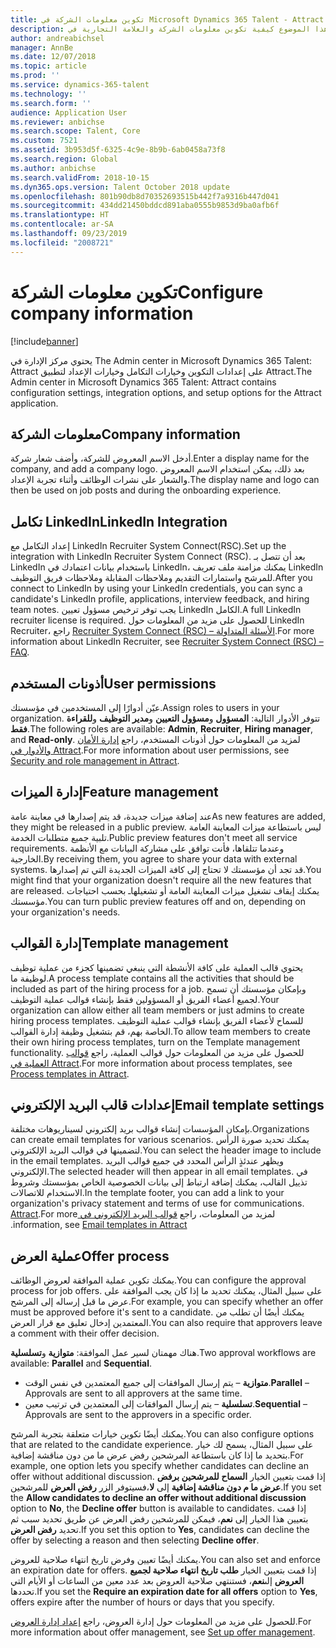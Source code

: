 ```yaml
---
title: تكوين معلومات الشركة في Microsoft Dynamics 365 Talent - Attract
description: يوضح هذا الموضوع كيفية تكوين معلومات الشركة والعلامة التجارية في Microsoft Dynamics 365 Talent - Attract.
author: andreabichsel
manager: AnnBe
ms.date: 12/07/2018
ms.topic: article
ms.prod: ''
ms.service: dynamics-365-talent
ms.technology: ''
ms.search.form: ''
audience: Application User
ms.reviewer: anbichse
ms.search.scope: Talent, Core
ms.custom: 7521
ms.assetid: 3b953d5f-6325-4c9e-8b9b-6ab0458a73f8
ms.search.region: Global
ms.author: anbichse
ms.search.validFrom: 2018-10-15
ms.dyn365.ops.version: Talent October 2018 update
ms.openlocfilehash: 801b90db8d70352693515b442f7a9316b447d041
ms.sourcegitcommit: 434dd21450bddcd891aba0555b9853d9ba0afb6f
ms.translationtype: HT
ms.contentlocale: ar-SA
ms.lasthandoff: 09/23/2019
ms.locfileid: "2008721"
---
```

# <a name="configure-company-information"></a><span data-ttu-id="06cba-103">تكوين معلومات الشركة</span><span class="sxs-lookup"><span data-stu-id="06cba-103">Configure company information</span></span>
[!include[banner](../includes/banner.md)]

<span data-ttu-id="06cba-104">يحتوي مركز الإدارة في The Admin center in Microsoft Dynamics 365 Talent: Attract على إعدادات التكوين وخيارات التكامل وخيارات الإعداد لتطبيق Attract.</span><span class="sxs-lookup"><span data-stu-id="06cba-104">The Admin center in Microsoft Dynamics 365 Talent: Attract contains configuration settings, integration options, and setup options for the Attract application.</span></span>

## <a name="company-information"></a><span data-ttu-id="06cba-105">معلومات الشركة</span><span class="sxs-lookup"><span data-stu-id="06cba-105">Company information</span></span>

<span data-ttu-id="06cba-106">أدخل الاسم المعروض للشركة، وأضف شعار شركة.</span><span class="sxs-lookup"><span data-stu-id="06cba-106">Enter a display name for the company, and add a company logo.</span></span> <span data-ttu-id="06cba-107">بعد ذلك، يمكن استخدام الاسم المعروض والشعار على نشرات الوظائف وأثناء تجربة الإعداد.</span><span class="sxs-lookup"><span data-stu-id="06cba-107">The display name and logo can then be used on job posts and during the onboarding experience.</span></span>

## <a name="linkedin-integration"></a><span data-ttu-id="06cba-108">تكامل LinkedIn</span><span class="sxs-lookup"><span data-stu-id="06cba-108">LinkedIn Integration</span></span>

<span data-ttu-id="06cba-109">إعداد التكامل مع LinkedIn Recruiter System Connect(RSC).</span><span class="sxs-lookup"><span data-stu-id="06cba-109">Set up the integration with LinkedIn Recruiter System Connect (RSC).</span></span> <span data-ttu-id="06cba-110">بعد أن تتصل بـ LinkedIn باستخدام بيانات اعتمادك في LinkedIn، يمكنك مزامنة ملف تعريف LinkedIn للمرشح واستمارات التقديم وملاحظات المقابلة وملاحظات فريق التوظيف.</span><span class="sxs-lookup"><span data-stu-id="06cba-110">After you connect to LinkedIn by using your LinkedIn credentials, you can sync a candidate's LinkedIn profile, applications, interview feedback, and hiring team notes.</span></span> <span data-ttu-id="06cba-111">يجب توفر ترخيص مسؤول تعيين LinkedIn الكامل.</span><span class="sxs-lookup"><span data-stu-id="06cba-111">A full LinkedIn recruiter license is required.</span></span> <span data-ttu-id="06cba-112">للحصول على مزيد من المعلومات حول LinkedIn Recruiter، راجع [Recruiter System Connect (RSC) – الأسئلة المتداولة](https://www.linkedin.com/help/recruiter/answer/90483).</span><span class="sxs-lookup"><span data-stu-id="06cba-112">For more information about LinkedIn Recruiter, see [Recruiter System Connect (RSC) – FAQ](https://www.linkedin.com/help/recruiter/answer/90483).</span></span>

## <a name="user-permissions"></a><span data-ttu-id="06cba-113">أذونات المستخدم</span><span class="sxs-lookup"><span data-stu-id="06cba-113">User permissions</span></span>

<span data-ttu-id="06cba-114">عيّن أدوارًا إلى المستخدمين في مؤسستك.</span><span class="sxs-lookup"><span data-stu-id="06cba-114">Assign roles to users in your organization.</span></span> <span data-ttu-id="06cba-115">تتوفر الأدوار التالية: **المسؤول** و**مسؤول التعيين** و**مدير التوظيف** و**للقراءة فقط**.</span><span class="sxs-lookup"><span data-stu-id="06cba-115">The following roles are available: **Admin**, **Recruiter**, **Hiring manager**, and **Read-only**.</span></span> <span data-ttu-id="06cba-116">لمزيد من المعلومات حول أذونات المستخدم، راجع [إدارة الأمان والأدوار في Attract‬](./security-attract.md).</span><span class="sxs-lookup"><span data-stu-id="06cba-116">For more information about user permissions, see [Security and role management in Attract](./security-attract.md).</span></span>

## <a name="feature-management"></a><span data-ttu-id="06cba-117">إدارة الميزات</span><span class="sxs-lookup"><span data-stu-id="06cba-117">Feature management</span></span>

<span data-ttu-id="06cba-118">عند إضافة ميزات جديدة، قد يتم إصدارها في معاينة عامة</span><span class="sxs-lookup"><span data-stu-id="06cba-118">As new features are added, they might be released in a public preview.</span></span> <span data-ttu-id="06cba-119">ليس باستطاعة ميزات المعاينة العامة تلبية جميع متطلبات الخدمة.</span><span class="sxs-lookup"><span data-stu-id="06cba-119">Public preview features don't meet all service requirements.</span></span> <span data-ttu-id="06cba-120">وعندما تتلقاها، فأنت توافق على مشاركة البيانات مع الأنظمة الخارجية.</span><span class="sxs-lookup"><span data-stu-id="06cba-120">By receiving them, you agree to share your data with external systems.</span></span> <span data-ttu-id="06cba-121">قد تجد أن مؤسستك لا تحتاج إلى كافة الميزات الجديدة التي تم إصدارها.</span><span class="sxs-lookup"><span data-stu-id="06cba-121">You might find that your organization doesn't require all the new features that are released.</span></span> <span data-ttu-id="06cba-122">يمكنك إيقاف تشغيل ميزات المعاينة العامة أو تشغيلهاـ بحسب احتياجات مؤسستك.</span><span class="sxs-lookup"><span data-stu-id="06cba-122">You can turn public preview features off and on, depending on your organization's needs.</span></span>

## <a name="template-management"></a><span data-ttu-id="06cba-123">إدارة القوالب</span><span class="sxs-lookup"><span data-stu-id="06cba-123">Template management</span></span>

<span data-ttu-id="06cba-124">يحتوي قالب العملية على كافة الأنشطة التي ينبغي تضمينها كجزء من عملية توظيف لوظيفة ما.</span><span class="sxs-lookup"><span data-stu-id="06cba-124">A process template contains all the activities that should be included as part of the hiring process for a job.</span></span> <span data-ttu-id="06cba-125">وبإمكان مؤسستك أن تسمح لجميع أعضاء الفريق أو المسؤولين فقط بإنشاء قوالب عملية التوظيف.</span><span class="sxs-lookup"><span data-stu-id="06cba-125">Your organization can allow either all team members or just admins to create hiring process templates.</span></span> <span data-ttu-id="06cba-126">للسماح لأعضاء الفريق بإنشاء قوالب عملية التوظيف الخاصة بهم، قم بتشغيل وظيفة إدارة القوالب.</span><span class="sxs-lookup"><span data-stu-id="06cba-126">To allow team members to create their own hiring process templates, turn on the Template management functionality.</span></span> <span data-ttu-id="06cba-127">للحصول على مزيد من المعلومات حول قوالب العملية، راجع [قوالب العملية في Attract‎](./process-templates-attract.md).</span><span class="sxs-lookup"><span data-stu-id="06cba-127">For more information about process templates, see [Process templates in Attract](./process-templates-attract.md).</span></span>

## <a name="email-template-settings"></a><span data-ttu-id="06cba-128">إعدادات قالب البريد الإلكتروني</span><span class="sxs-lookup"><span data-stu-id="06cba-128">Email template settings</span></span>

<span data-ttu-id="06cba-129">بإمكان المؤسسات إنشاء قوالب بريد إلكتروني لسيناريوهات مختلفة.</span><span class="sxs-lookup"><span data-stu-id="06cba-129">Organizations can create email templates for various scenarios.</span></span> <span data-ttu-id="06cba-130">يمكنك تحديد صورة الرأس لتضمينها في قوالب البريد الإلكتروني.</span><span class="sxs-lookup"><span data-stu-id="06cba-130">You can select the header image to include in the email templates.</span></span> <span data-ttu-id="06cba-131">ويظهر عندئذٍ الرأس المحدد في جميع قوالب البريد الإلكتروني.</span><span class="sxs-lookup"><span data-stu-id="06cba-131">The selected header will then appear in all email templates.</span></span> <span data-ttu-id="06cba-132">في تذييل القالب، يمكنك إضافة ارتباط إلى بيانات الخصوصية الخاص بمؤسستك وشروط الاستخدام للاتصالات.</span><span class="sxs-lookup"><span data-stu-id="06cba-132">In the template footer, you can add a link to your organization's privacy statement and terms of use for communications.</span></span> <span data-ttu-id="06cba-133">لمزيد من المعلومات، راجع [‬‏‫قوالب البريد الإلكتروني في Attract‎](./email-templates.md).</span><span class="sxs-lookup"><span data-stu-id="06cba-133">For more information, see [Email templates in Attract](./email-templates.md).</span></span>

## <a name="offer-process"></a><span data-ttu-id="06cba-134">عملية العرض</span><span class="sxs-lookup"><span data-stu-id="06cba-134">Offer process</span></span>

<span data-ttu-id="06cba-135">يمكنك تكوين عملية الموافقة لعروض الوظائف.</span><span class="sxs-lookup"><span data-stu-id="06cba-135">You can configure the approval process for job offers.</span></span> <span data-ttu-id="06cba-136">على سبيل المثال، يمكنك تحديد ما إذا كان يجب الموافقة على عرض ما قبل إرساله إلى المرشح.</span><span class="sxs-lookup"><span data-stu-id="06cba-136">For example, you can specify whether an offer must be approved before it's sent to a candidate.</span></span> <span data-ttu-id="06cba-137">يمكنك أيضًا أن تطلب من المعتمدين إدخال تعليق مع قرار العرض.</span><span class="sxs-lookup"><span data-stu-id="06cba-137">You can also require that approvers leave a comment with their offer decision.</span></span>

<span data-ttu-id="06cba-138">هناك مهمتان لسير عمل الموافقة: **متوازية** و**تسلسلية**.</span><span class="sxs-lookup"><span data-stu-id="06cba-138">Two approval workflows are available: **Parallel** and **Sequential**.</span></span>

- <span data-ttu-id="06cba-139">**متوازية** – يتم إرسال الموافقات إلى جميع المعتمدين في نفس الوقت.</span><span class="sxs-lookup"><span data-stu-id="06cba-139">**Parallel** – Approvals are sent to all approvers at the same time.</span></span>
- <span data-ttu-id="06cba-140">**تسلسلية** – يتم إرسال الموافقات إلى المعتمدين في ترتيب معين.</span><span class="sxs-lookup"><span data-stu-id="06cba-140">**Sequential** – Approvals are sent to the approvers in a specific order.</span></span>

<span data-ttu-id="06cba-141">يمكنك أيضًا تكوين خيارات متعلقة بتجربة المرشح.</span><span class="sxs-lookup"><span data-stu-id="06cba-141">You can also configure options that are related to the candidate experience.</span></span> <span data-ttu-id="06cba-142">على سبيل المثال، يسمح لك خيار بتحديد ما إذا كان باستطاعة المرشحين رفض عرض ما من دون مناقشة إضافية.</span><span class="sxs-lookup"><span data-stu-id="06cba-142">For example, one option lets you specify whether candidates can decline an offer without additional discussion.</span></span> <span data-ttu-id="06cba-143">إذا قمت بتعيين الخيار **السماح للمرشحين برفض عرض ما م دون مناقشة إضافية** إلى **لا**،فسيتوفر الزر **رفض العرض** للمرشحين.</span><span class="sxs-lookup"><span data-stu-id="06cba-143">If you set the **Allow candidates to decline an offer without additional discussion** option to **No**, the **Decline offer** button is available to candidates.</span></span> <span data-ttu-id="06cba-144">إذا قمت بتعيين هذا الخيار إلى **نعم**، فيمكن للمرشحين رفض العرض عن طريق تحديد سبب ثم تحديد **رفض العرض**.</span><span class="sxs-lookup"><span data-stu-id="06cba-144">If you set this option to **Yes**, candidates can decline the offer by selecting a reason and then selecting **Decline offer**.</span></span>

<span data-ttu-id="06cba-145">يمكنك أيضًا تعيين وفرض تاريخ انتهاء صلاحية للعروض.</span><span class="sxs-lookup"><span data-stu-id="06cba-145">You can also set and enforce an expiration date for offers.</span></span> <span data-ttu-id="06cba-146">إذا قمت بتعيين الخيار **طلب تاريخ انتهاء صلاحية لجميع العروض** إلى**نعم**، فستنتهي صلاحية العروض بعد عدد معين من الساعات أو الأيام التي تحددها.</span><span class="sxs-lookup"><span data-stu-id="06cba-146">If you set the **Require an expiration date for all offers** option to **Yes**, offers expire after the number of hours or days that you specify.</span></span>

<span data-ttu-id="06cba-147">للحصول على مزيد من المعلومات حول إدارة العروض، راجع [إعداد إدارة العروض](./offer-setup.md).</span><span class="sxs-lookup"><span data-stu-id="06cba-147">For more information about offer management, see [Set up offer management](./offer-setup.md).</span></span>
